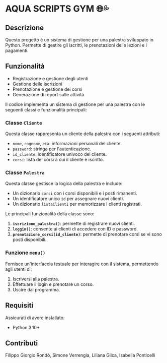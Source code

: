 <h1 align="left">AQUA SCRIPTS GYM 🌐💦 </h1>


## Descrizione
Questo progetto è un sistema di gestione per una palestra sviluppato in Python. Permette di gestire gli iscritti, le prenotazioni delle lezioni e i pagamenti.

## Funzionalità
- Registrazione e gestione degli utenti
- Gestione delle iscrizioni
- Prenotazione e gestione dei corsi
- Generazione di report sulle attività

Il codice implementa un sistema di gestione per una palestra con le seguenti classi e funzionalità principali:

### Classe `Cliente`
Questa classe rappresenta un cliente della palestra con i seguenti attributi:
- `nome`, `cognome`, `eta`: informazioni personali del cliente.
- `password`: stringa per l'autenticazione.
- `id_cliente`: identificatore univoco del cliente.
- `corsi`: lista dei corsi a cui il cliente è iscritto.

### Classe `Palestra`
Questa classe gestisce la logica della palestra e include:
- Un dizionario `corsi` con i corsi disponibili e i posti rimanenti.
- Un identificatore unico `id` per assegnare nuovi clienti.
- Un dizionario `listaClienti` per memorizzare i clienti registrati.

Le principali funzionalità della classe sono:
1. **`iscrizione_palestra()`**: permette di registrare nuovi clienti.
2. **`loggin()`**: consente ai clienti di accedere con ID e password.
3. **`prenotazione_corsi(id_cliente)`**: permette di prenotare corsi se vi sono posti disponibili.

### Funzione `menu()`
Fornisce un'interfaccia testuale per interagire con il sistema, permettendo agli utenti di:
1. Iscriversi alla palestra.
2. Effettuare il login e prenotare un corso.
3. Uscire dal programma.

## Requisiti
Assicurati di avere installato:
- Python 3.10+

## Contributi
Filippo Giorgio Rondò, Simone Verrengia, Liliana Gilca, Isabella Ponticelli
